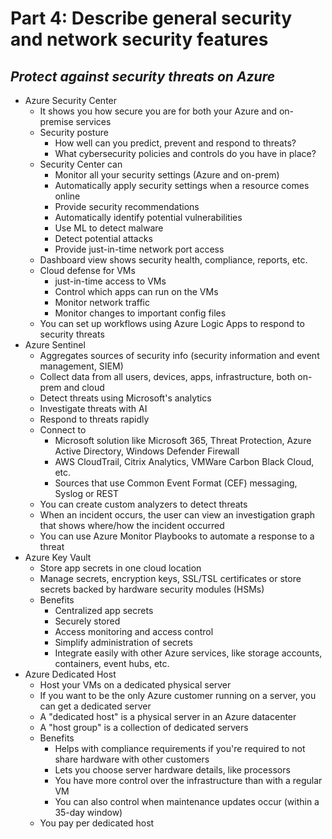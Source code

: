 # **Part 4: Describe general security and network security features**
## **_Protect against security threats on Azure_**
- Azure Security Center
    - It shows you how secure you are for both your Azure and on-premise services
    - Security posture
        - How well can you predict, prevent and respond to threats?
        - What cybersecurity policies and controls do you have in place?
    - Security Center can
        - Monitor all your security settings (Azure and on-prem)
        - Automatically apply security settings when a resource comes online
        - Provide security recommendations
        - Automatically identify potential vulnerabilities
        - Use ML to detect malware
        - Detect potential attacks
        - Provide just-in-time network port access
    - Dashboard view shows security health, compliance, reports, etc.
    - Cloud defense for VMs
        - just-in-time access to VMs
        - Control which apps can run on the VMs
        - Monitor network traffic
        - Monitor changes to important config files
    - You can set up workflows using Azure Logic Apps to respond to security threats
- Azure Sentinel
    - Aggregates sources of security info (security information and event management, SIEM)
    - Collect data from all users, devices, apps, infrastructure, both on-prem and cloud
    - Detect threats using Microsoft's analytics
    - Investigate threats with AI
    - Respond to threats rapidly
    - Connect to
        - Microsoft solution like Microsoft 365, Threat Protection, Azure Active Directory, Windows Defender Firewall
        - AWS CloudTrail, Citrix Analytics, VMWare Carbon Black Cloud, etc.
        - Sources that use Common Event Format (CEF) messaging, Syslog or REST
    - You can create custom analyzers to detect threats
    - When an incident occurs, the user can view an investigation graph that shows where/how the incident occurred
    - You can use Azure Monitor Playbooks to automate a response to a threat
- Azure Key Vault
    - Store app secrets in one cloud location
    - Manage secrets, encryption keys, SSL/TSL certificates or store secrets backed by hardware security modules (HSMs)
    - Benefits
        - Centralized app secrets
        - Securely stored
        - Access monitoring and access control
        - Simplify administration of secrets
        - Integrate easily with other Azure services, like storage accounts, containers, event hubs, etc.
- Azure Dedicated Host
    - Host your VMs on a dedicated physical server
    - If you want to be the only Azure customer running on a server, you can get a dedicated server
    - A "dedicated host" is a physical server in an Azure datacenter
    - A "host group" is a collection of dedicated servers
    - Benefits
        - Helps with compliance requirements if you're required to not share hardware with other customers
        - Lets you choose server hardware details, like processors
        - You have more control over the infrastructure than with a regular VM
        - You can also control when maintenance updates occur (within a 35-day window)
    - You pay per dedicated host
